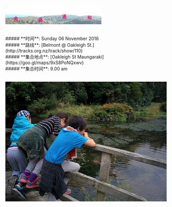 ![skyline](_images/skyline2.png)

<br/>
##### **时间**: Sunday 06 November 2016
<br/>
##### **路线**: [Belmont @ Oakleigh St.](http://tracks.org.nz/track/show/110)
<br/>
##### **集合地点**: [Oakleigh St Maungaraki](https://goo.gl/maps/9xS8PoNQxwv)
<br/>
##### **集合时间**: 9.00 am 

<br/>
<br/>


![belmont_dam3](_images/belmont_dam3.jpg)
